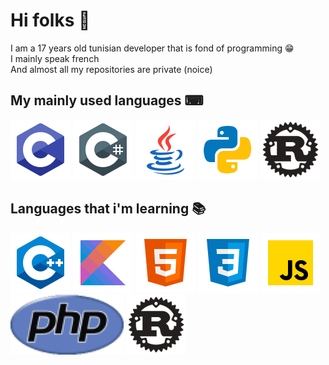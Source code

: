# Hi folks 👋
I am a 17 years old tunisian developer that is fond of programming 😁
<br>
I mainly speak french
<br>
And almost all my repositories are private (noice)

## My mainly used languages ⌨
![](r/c.png)
![](r/cs.png)
![](r/java.png)
![](r/python.png)
![](r/rust.png)

## Languages that i'm learning 📚
![](r/cpp.png)
![](r/kotlin.png)
![](r/html.png)
![](r/css.png)
![](r/js.png)
![](r/php.png)
![](r/rust.png)